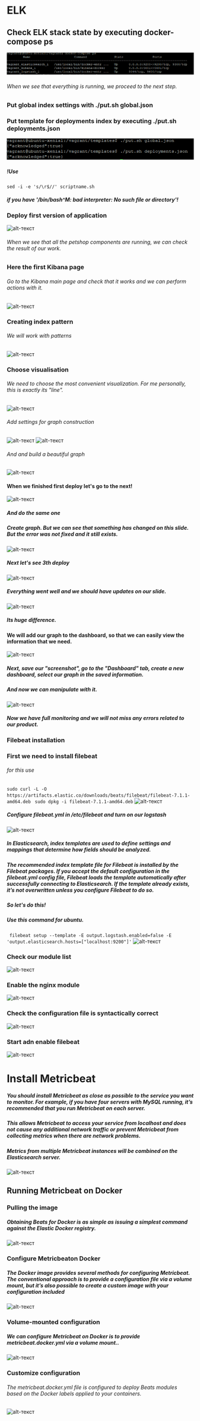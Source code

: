 # ELK  

## Check ELK stack state by executing docker-compose ps  

 ![alt-текст](https://github.com/KaterynaKalinichenko/ELK/blob/master/images/docker%20ps.PNG)  
###### When we see that everything is running, we proceed to the next step.

### Put global index settings with ./put.sh global.json  
### Put template for deployments index by executing ./put.sh deployments.json  
 ![alt-текст](https://github.com/KaterynaKalinichenko/ELK/blob/master/images/put.sh.PNG)  
 
##### !Use
``` sed -i -e 's/\r$//' scriptname.sh ```  
##### if you have  '/bin/bash^M: bad interpreter: No such file or directory'!  
  
### Deploy first version of application   
 ![alt-текст](https://github.com/KaterynaKalinichenko/ELK/blob/master/images/first%20release.PNG)  
###### When we see that all the petshop components are running, we can check the result of our work.

### Here the first Kibana page  
###### Go to the Kibana main page and check that it works and we can perform actions with it.
 ![alt-текст](https://github.com/KaterynaKalinichenko/ELK/blob/master/images/kibana%20show%20page.PNG)

### Creating index pattern
###### We will work with patterns
 ![alt-текст](https://github.com/KaterynaKalinichenko/ELK/blob/master/images/logstash%20create.PNG)

###  Choose visualisation  
###### We need to choose the most convenient visualization. For me personally, this is exactly its "line".
 ![alt-текст](https://github.com/KaterynaKalinichenko/ELK/blob/master/images/visualization.PNG)
 
###### Add settings for graph construction
 ![alt-текст](https://github.com/KaterynaKalinichenko/ELK/blob/master/images/new/config1.PNG)
 ![alt-текст](https://github.com/KaterynaKalinichenko/ELK/blob/master/images/new/config2.PNG)

###### And and build a beautiful graph
![alt-текст](https://github.com/KaterynaKalinichenko/ELK/blob/master/images/new/graphnew.PNG)

#### When we finished first deploy let's go to the next!
![alt-текст](https://github.com/KaterynaKalinichenko/ELK/blob/master/images/new/second%20release.PNG)

##### And do the same one
##### Create graph. But we can see that something has changed on this slide. But the error was not fixed and it still exists.
![alt-текст](https://github.com/KaterynaKalinichenko/ELK/blob/master/images/new/graph%202%20dep.PNG)

##### Next let's see 3th deploy
![alt-текст](https://github.com/KaterynaKalinichenko/ELK/blob/master/images/new/3th%20rel.PNG)

##### Everything went well and we should have updates on our slide.
![alt-текст](https://github.com/KaterynaKalinichenko/ELK/blob/master/images/new/3%20graph.PNG)
##### Its huge difference.

#### We will add our graph to the dashboard, so that we can easily view the information that we need.
![alt-текст](https://github.com/KaterynaKalinichenko/ELK/blob/master/images/new/dash%201.PNG)

##### Next, save our "screenshot", go to the "Dashboard" tab, create a new dashboard, select our graph in the saved information.

##### And now we can manipulate with it.
![alt-текст](https://github.com/KaterynaKalinichenko/ELK/blob/master/images/new/dash%20graph.PNG)

##### Now we have full monitoring and we will not miss any errors related to our product.

###  Filebeat installation

### First we need to install filebeat 
###### for this use 
``` sudo curl -L -O https://artifacts.elastic.co/downloads/beats/filebeat/filebeat-7.1.1-amd64.deb  ``` 
``` sudo dpkg -i filebeat-7.1.1-amd64.deb ```
![alt-текст]()

##### Configure filebeat.yml in /etc/filebeat and turn on our logstash
![alt-текст]()

##### In Elasticsearch, index templates are used to define settings and mappings that determine how fields should be analyzed.
##### The recommended index template file for Filebeat is installed by the Filebeat packages. If you accept the default configuration in the filebeat.yml config file, Filebeat loads the template automatically after successfully connecting to Elasticsearch. If the template already exists, it’s not overwritten unless you configure Filebeat to do so.
##### So let's do this!   
 
##### Use this command for ubuntu.
``` filebeat setup --template -E output.logstash.enabled=false -E 'output.elasticsearch.hosts=["localhost:9200"]'```
![alt-текст]()

### Check our module list 
 ![alt-текст](https://github.com/KaterynaKalinichenko/ELK/blob/master/images/nginx%20list.PNG)
### Enable the nginx module
 ![alt-текст](https://github.com/KaterynaKalinichenko/ELK/blob/master/images/enable%20ng.PNG)
 
### Check the configuration file is syntactically correct
 ![alt-текст](https://github.com/KaterynaKalinichenko/ELK/blob/master/images/check%20correct.PNG)
 
### Start adn enable filebeat
 ![alt-текст](https://github.com/KaterynaKalinichenko/ELK/blob/master/images/enable%20%26%26%20start%20filebeast.PNG)


# Install Metricbeat
##### You should install Metricbeat as close as possible to the service you want to monitor. For example, if you have four servers with MySQL running, it’s recommended that you run Metricbeat on each server. 
##### This allows Metricbeat to access your service from localhost and does not cause any additional network traffic or prevent Metricbeat from collecting metrics when there are network problems. 
##### Metrics from multiple Metricbeat instances will be combined on the Elasticsearch server.

 ![alt-текст](https://github.com/KaterynaKalinichenko/ELK/blob/master/images/metr/install%20metri.PNG)

## Running Metricbeat on Docker

### Pulling the image  
##### Obtaining Beats for Docker is as simple as issuing a simplest command against the Elastic Docker registry.

 ![alt-текст](https://github.com/KaterynaKalinichenko/ELK/blob/master/images/metr/dock%20pull%20metri.PNG)

### Configure Metricbeaton Docker

##### The Docker image provides several methods for configuring Metricbeat. The conventional approach is to provide a configuration file via a volume mount, but it’s also possible to create a custom image with your configuration included
 ![alt-текст](https://github.com/KaterynaKalinichenko/ELK/blob/master/images/metr/example%20config%20file.PNG)
 
### Volume-mounted configuration

##### We can configure Metricbeat on Docker is to provide metricbeat.docker.yml via a volume mount..
 ![alt-текст](https://github.com/KaterynaKalinichenko/ELK/blob/master/images/metr/volume-mounted.PNG)
 
### Customize configuration

###### The metricbeat.docker.yml file is configured to deploy Beats modules based on the Docker labels applied to your containers.
 ![alt-текст](https://github.com/KaterynaKalinichenko/ELK/blob/master/images/metr/customize.PNG)


 
 